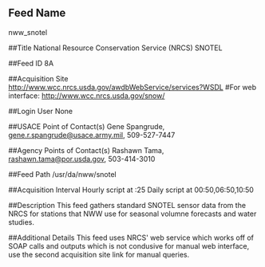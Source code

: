 ## Feed Name
nww_snotel

##Title
National Resource Conservation Service (NRCS) SNOTEL

##Feed ID
8A

##Acquisition Site
http://www.wcc.nrcs.usda.gov/awdbWebService/services?WSDL
#For web interface:
http://www.wcc.nrcs.usda.gov/snow/

##Login User
None

##USACE Point of Contact(s)
Gene Spangrude, gene.r.spangrude@usace.army.mil, 509-527-7447

##Agency Points of Contact(s)
Rashawn Tama, rashawn.tama@por.usda.gov, 503-414-3010

##Feed Path
/usr/da/nww/snotel

##Acquisition Interval
Hourly script at :25
Daily script at 00:50,06:50,10:50

##Description
This feed gathers standard SNOTEL sensor data from the NRCS for stations that NWW use for seasonal volumne forecasts and water studies.

##Additional Details
This feed uses NRCS' web service which works off of SOAP calls and outputs which is not condusive for manual web interface, use the second acquisition site link for manual queries.